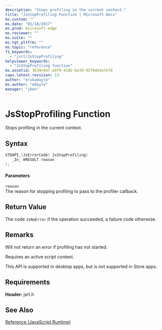 ```yaml
---
description: "Stops profiling in the current context."
title: "JsStopProfiling Function | Microsoft Docs"
ms.custom: ""
ms.date: "01/18/2017"
ms.prod: microsoft-edge
ms.reviewer: ""
ms.suite: ""
ms.tgt_pltfrm: ""
ms.topic: "reference"
f1_keywords: 
  - "jsrt/JsStopProfiling"
helpviewer_keywords: 
  - "JsStopProfiling function"
ms.assetid: 3639c04f-a0f9-418b-be39-92f64b4e7ef8
caps.latest.revision: 13
author: "erikadoyle"
ms.author: "edoyle"
manager: "jken"
---
```

# JsStopProfiling Function
Stops profiling in the current context.  
  
## Syntax  
  
```cpp  
STDAPI_(JsErrorCode) JsStopProfiling(  
   _In_ HRESULT reason  
);  
```  
  
#### Parameters  
 `reason`  
 The reason for stopping profiling to pass to the profiler callback.  
  
## Return Value  
 The code `JsNoError` if the operation succeeded, a failure code otherwise.  
  
## Remarks  
 Will not return an error if profiling has not started.  
  
 Requires an active script context.  
  
 This API is supported in desktop apps, but is not supported in Store apps.  
  
## Requirements  
 **Header:** jsrt.h  
  
## See Also  
 [Reference (JavaScript Runtime)](../chakra-hosting/reference-javascript-runtime.md)